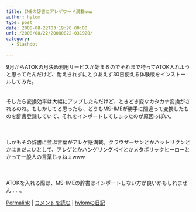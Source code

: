 ```yaml
---
title: IMEの辞書にアレゲワード満載www
author: hylom
type: post
date: 2008-08-22T03:19:20+00:00
url: /2008/08/22/20080822-031920/
category:
  - Slashdot

---
```

9月からATOKの月決め利用サービスが始まるのでそれまで待ってATOK入れようと思ってたんだけど、耐えきれずにとりあえず30日使える体験版をインストールしてみた。  
</br>   
そしたら変換効率は大幅にアップしたんだけど、ときどき変なカタカナ変換がされるのね。もしかしてと思ったら、どうもMS-IMEが勝手に間違って変換したものを辞書登録していて、それをインポートしてしまったのが原因っぽい。</br>  
</br>   
しかもその辞書に並ぶ言葉がアレゲ感満載。クラウザーサンとかハットリクンとかはまだよいとして、アレゲとかハンゲリングベイとかメタボリックヒーローとかって一般人の言葉じゃねぇwww</br>  
</br>   
ATOKを入れる際は、MS-IMEの辞書はインポートしない方が良いかもしれません……。</br> 

   [Permalink][1] |    [コメントを読む][2] |    [hylomの日記][3] 

</br>

 [1]: http://slashdot.jp/~hylom/journal/449896
 [2]: http://slashdot.jp/~hylom/journal/449896#acomments
 [3]: http://slashdot.jp/~hylom/journal/
